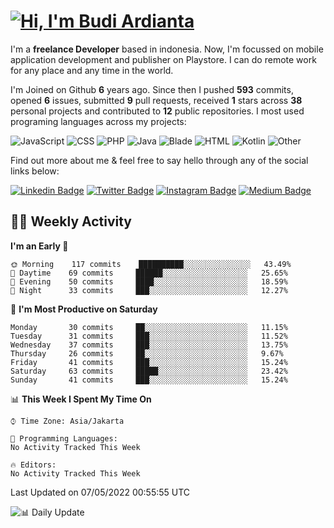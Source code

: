 # [![Hi, I'm Budi Ardianta](https://readme-typing-svg.herokuapp.com?size=24&vCenter=true&lines=%F0%9F%91%8B+Hi%2C+I'm+Budi+Ardianta+;%F0%9F%92%BB+Android+And+Web+Developer+)](https://git.io/typing-svg)

I'm a **freelance Developer** based in indonesia. Now, I'm focussed on mobile application development and publisher on Playstore. I can do remote work for any place and any time in the world.

I'm Joined on Github **6** years ago. Since then I pushed **593** commits, opened **6** issues, submitted **9** pull requests, received **1** stars across **38** personal projects and contributed to **12** public repositories.
I most used programing languages across my projects:

![JavaScript](https://img.shields.io/badge/-JavaScript-%23f1e05a?style=flat&logo=JavaScript&logoColor=white)
![CSS](https://img.shields.io/badge/-CSS-%23563d7c?style=flat&logo=CSS&logoColor=white)
![PHP](https://img.shields.io/badge/-PHP-%234F5D95?style=flat&logo=PHP&logoColor=white)
![Java](https://img.shields.io/badge/-Java-%23b07219?style=flat&logo=Java&logoColor=white)
![Blade](https://img.shields.io/badge/-Blade-%23f7523f?style=flat&logo=Blade&logoColor=white)
![HTML](https://img.shields.io/badge/-HTML-%23e34c26?style=flat&logo=HTML&logoColor=white)
![Kotlin](https://img.shields.io/badge/-Kotlin-%23A97BFF?style=flat&logo=Kotlin&logoColor=white)
![Other](https://img.shields.io/badge/-Other-%23ededed?style=flat&logo=Other&logoColor=white)

Find out more about me & feel free to say hello through any of the social links below:

[![Linkedin Badge](https://img.shields.io/badge/-budiardianata-blue?style=flat&logo=Linkedin&logoColor=white&link=https://www.linkedin.com/in/budiardianata/)](https://www.linkedin.com/in/budiardianata/)
[![Twitter Badge](https://img.shields.io/badge/-budiardianata-%231DA1F2.svg?style=flat&logo=twitter&logoColor=white&link=https://www.twitter.com/budiardianata)](https://www.linkedin.com/in/budiardianata/)
[![Instagram Badge](https://img.shields.io/badge/-budiardianata-purple?style=flat&logo=instagram&logoColor=white&link=https://instagram.com/budiardianata/)](https://instagram.com/budiardianata)
[![Medium Badge](https://img.shields.io/badge/-@budiardianata-%2312100E.svg?style=flat&logo=Medium&logoColor=white&link=https://medium.com/@budiardianata/)](https://medium.com/@budiardianata)

## 👨‍💻 Weekly Activity
<!--START_SECTION:waka-->
**I'm an Early 🐤** 

```text
🌞 Morning    117 commits    ██████████░░░░░░░░░░░░░░░   43.49% 
🌆 Daytime    69 commits     ██████░░░░░░░░░░░░░░░░░░░   25.65% 
🌃 Evening    50 commits     ████░░░░░░░░░░░░░░░░░░░░░   18.59% 
🌙 Night      33 commits     ███░░░░░░░░░░░░░░░░░░░░░░   12.27%

```
📅 **I'm Most Productive on Saturday** 

```text
Monday       30 commits     ██░░░░░░░░░░░░░░░░░░░░░░░   11.15% 
Tuesday      31 commits     ███░░░░░░░░░░░░░░░░░░░░░░   11.52% 
Wednesday    37 commits     ███░░░░░░░░░░░░░░░░░░░░░░   13.75% 
Thursday     26 commits     ██░░░░░░░░░░░░░░░░░░░░░░░   9.67% 
Friday       41 commits     ███░░░░░░░░░░░░░░░░░░░░░░   15.24% 
Saturday     63 commits     █████░░░░░░░░░░░░░░░░░░░░   23.42% 
Sunday       41 commits     ███░░░░░░░░░░░░░░░░░░░░░░   15.24%

```


📊 **This Week I Spent My Time On** 

```text
⌚︎ Time Zone: Asia/Jakarta

💬 Programming Languages: 
No Activity Tracked This Week

🔥 Editors: 
No Activity Tracked This Week

```


 Last Updated on 07/05/2022 00:55:55 UTC
<!--END_SECTION:waka-->

![📊 Daily Update](https://github.com/budiardianata/budiardianata/actions/workflows/update-activity.yml/badge.svg)
